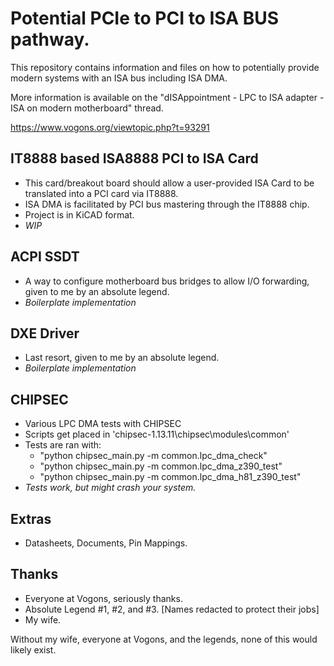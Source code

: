 # Potential PCIe to PCI to ISA BUS pathway.
This repository contains information and files on how to potentially provide modern systems with an ISA bus including ISA DMA.

More information is available on the "dISAppointment - LPC to ISA adapter - ISA on modern motherboard" thread.

https://www.vogons.org/viewtopic.php?t=93291

## IT8888 based ISA8888 PCI to ISA Card
- This card/breakout board should allow a user-provided ISA Card to be translated into a PCI card via IT8888.
- ISA DMA is facilitated by PCI bus mastering through the IT8888 chip.
- Project is in KiCAD format.
- *WIP*

## ACPI SSDT 
- A way to configure motherboard bus bridges to allow I/O forwarding, given to me by an absolute legend.
- *Boilerplate implementation*

## DXE Driver
- Last resort, given to me by an absolute legend.
- *Boilerplate implementation*

## CHIPSEC
- Various LPC DMA tests with CHIPSEC
- Scripts get placed in 'chipsec-1.13.11\chipsec\modules\common'
- Tests are ran with:
  - "python chipsec_main.py -m common.lpc_dma_check"
  - "python chipsec_main.py -m common.lpc_dma_z390_test"
  - "python chipsec_main.py -m common.lpc_dma_h81_z390_test"
- *Tests work, but might crash your system.*

## Extras
- Datasheets, Documents, Pin Mappings.

## Thanks
- Everyone at Vogons, seriously thanks.
- Absolute Legend #1, #2, and #3. [Names redacted to protect their jobs]
- My wife.

Without my wife, everyone at Vogons, and the legends, none of this would likely exist. 
